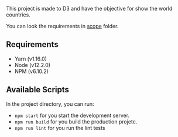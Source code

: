 This project is made to D3 and have the objective for show the world countries.

You can look the requirements in [scope](scope) folder.

## Requirements
- Yarn (v1.16.0)
- Node (v12.2.0)
- NPM (v6.10.2)

## Available Scripts

In the project directory, you can run:

- `npm start` for you start the development server.
- `npm run build` for you build the production projetc.
- `npm run lint` for you run the lint tests
